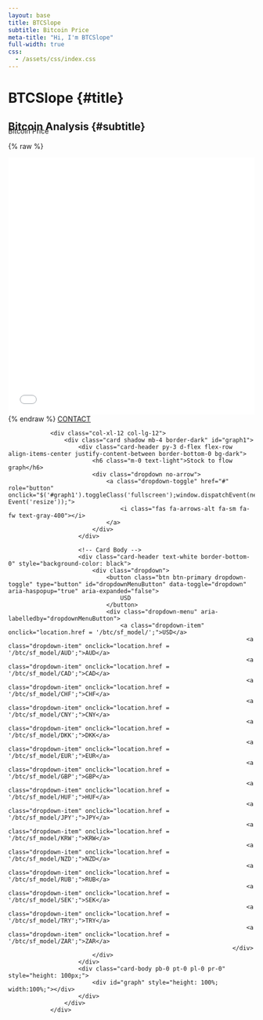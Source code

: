 ```yaml
---
layout: base
title: BTCSlope
subtitle: Bitcoin Price
meta-title: "Hi, I'm BTCSlope"
full-width: true
css:
  - /assets/css/index.css
---
```


<div id="header" markdown="1">

# BTCSlope {#title}

## Bitcoin Analysis {#subtitle}

</div>

<div id="main-sections" style="margin-top:-30px;">

<div id="services-out" class="page-section">
  <div id="services">
	<div class="section-title">Bitcoin Price</div>
	
  {% raw %}
  <iframe id="igraph" scrolling="no" style="border:none;" seamless="seamless" src="/plots/BTCPrice.html" height="525" width="100%"></iframe>
  {% endraw %}

  <a href="/contact" class="contact-me-btn actionbtn">
    <span class="far fa-envelope" aria-hidden="true"></span>
    CONTACT
  </a>
  
  </div>
</div>





<!-- Chart -->
				<div class="col-xl-12 col-lg-12">
					<div class="card shadow mb-4 border-dark" id="graph1">
						<div class="card-header py-3 d-flex flex-row align-items-center justify-content-between border-bottom-0 bg-dark">
							<h6 class="m-0 text-light">Stock to flow graph</h6>
							<div class="dropdown no-arrow">
								<a class="dropdown-toggle" href="#" role="button" onclick="$('#graph1').toggleClass('fullscreen');window.dispatchEvent(new Event('resize'));">
									<i class="fas fa-arrows-alt fa-sm fa-fw text-gray-400"></i>
								</a>
							</div>
						</div>
			
						<!-- Card Body -->
						<div class="card-header text-white border-bottom-0" style="background-color: black">
							<div class="dropdown">
								<button class="btn btn-primary dropdown-toggle" type="button" id="dropdownMenuButton" data-toggle="dropdown" aria-haspopup="true" aria-expanded="false">
    								USD
  								</button>
								<div class="dropdown-menu" aria-labelledby="dropdownMenuButton">
									<a class="dropdown-item" onclick="location.href = '/btc/sf_model/';">USD</a>
																		<a class="dropdown-item" onclick="location.href = '/btc/sf_model/AUD';">AUD</a>
																		<a class="dropdown-item" onclick="location.href = '/btc/sf_model/CAD';">CAD</a>
																		<a class="dropdown-item" onclick="location.href = '/btc/sf_model/CHF';">CHF</a>
																		<a class="dropdown-item" onclick="location.href = '/btc/sf_model/CNY';">CNY</a>
																		<a class="dropdown-item" onclick="location.href = '/btc/sf_model/DKK';">DKK</a>
																		<a class="dropdown-item" onclick="location.href = '/btc/sf_model/EUR';">EUR</a>
																		<a class="dropdown-item" onclick="location.href = '/btc/sf_model/GBP';">GBP</a>
																		<a class="dropdown-item" onclick="location.href = '/btc/sf_model/HUF';">HUF</a>
																		<a class="dropdown-item" onclick="location.href = '/btc/sf_model/JPY';">JPY</a>
																		<a class="dropdown-item" onclick="location.href = '/btc/sf_model/KRW';">KRW</a>
																		<a class="dropdown-item" onclick="location.href = '/btc/sf_model/NZD';">NZD</a>
																		<a class="dropdown-item" onclick="location.href = '/btc/sf_model/RUB';">RUB</a>
																		<a class="dropdown-item" onclick="location.href = '/btc/sf_model/SEK';">SEK</a>
																		<a class="dropdown-item" onclick="location.href = '/btc/sf_model/TRY';">TRY</a>
																		<a class="dropdown-item" onclick="location.href = '/btc/sf_model/ZAR';">ZAR</a>
																	</div>
							</div>
						</div>
						<div class="card-body pb-0 pt-0 pl-0 pr-0" style="height: 100px;">
							<div id="graph" style="height: 100%; width:100%;"></div>
						</div>
					</div>
				</div>








</div>
